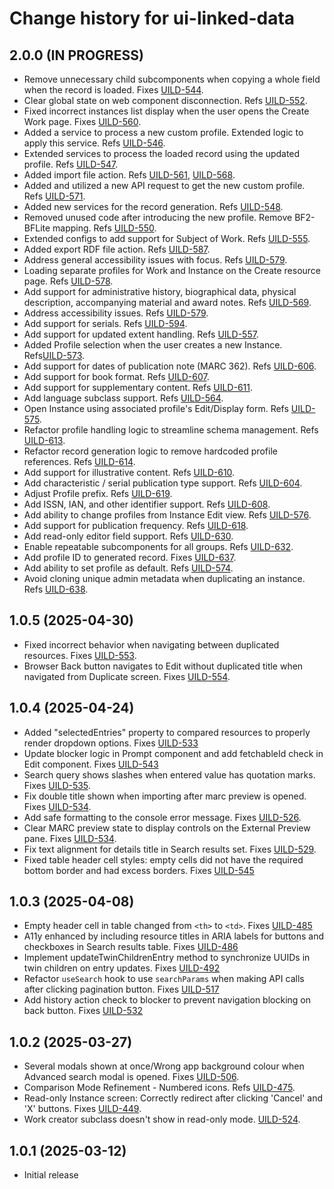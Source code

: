 # Change history for ui-linked-data

## 2.0.0 (IN PROGRESS)
* Remove unnecessary child subcomponents when copying a whole field when the record is loaded. Fixes [UILD-544].
* Clear global state on web component disconnection. Refs [UILD-552].
* Fixed incorrect instances list display when the user opens the Create Work page. Fixes [UILD-560].
* Added a service to process a new custom profile. Extended logic to apply this service. Refs [UILD-546].
* Extended services to process the loaded record using the updated profile. Refs [UILD-547].
* Added import file action. Refs [UILD-561], [UILD-568].
* Added and utilized a new API request to get the new custom profile. Refs [UILD-571].
* Added new services for the record generation. Refs [UILD-548].
* Removed unused code after introducing the new profile. Remove BF2-BFLite mapping. Refs [UILD-550].
* Extended configs to add support for Subject of Work. Refs [UILD-555].
* Added export RDF file action. Refs [UILD-587].
* Address general accessibility issues with focus. Refs [UILD-579].
* Loading separate profiles for Work and Instance on the Create resource page. Refs [UILD-578].
* Add support for administrative history, biographical data, physical description, accompanying material and award notes. Refs [UILD-569].
* Address accessibility issues. Refs [UILD-579].
* Add support for serials. Refs [UILD-594].
* Add support for updated extent handling. Refs [UILD-557].
* Added Profile selection when the user creates a new Instance. Refs[UILD-573].
* Add support for dates of publication note (MARC 362). Refs [UILD-606].
* Add support for book format. Refs [UILD-607].
* Add support for supplementary content. Refs [UILD-611].
* Add language subclass support.  Refs [UILD-564].
* Open Instance using associated profile's Edit/Display form. Refs [UILD-575].
* Refactor profile handling logic to streamline schema management. Refs [UILD-613].
* Refactor record generation logic to remove hardcoded profile references. Refs [UILD-614].
* Add support for illustrative content. Refs [UILD-610].
* Add characteristic / serial publication type support. Refs [UILD-604].
* Adjust Profile prefix. Refs [UILD-619].
* Add ISSN, IAN, and other identifier support. Refs [UILD-608].
* Add ability to change profiles from Instance Edit view. Refs [UILD-576].
* Add support for publication frequency. Refs [UILD-618].
* Add read-only editor field support. Refs [UILD-630].
* Enable repeatable subcomponents for all groups. Refs [UILD-632].
* Add profile ID to generated record. Fixes [UILD-637].
* Add ability to set profile as default. Refs [UILD-574].
* Avoid cloning unique admin metadata when duplicating an instance. Refs [UILD-638].

[UILD-552]:https://folio-org.atlassian.net/browse/UILD-552
[UILD-544]:https://folio-org.atlassian.net/browse/UILD-544
[UILD-560]:https://folio-org.atlassian.net/browse/UILD-560
[UILD-546]:https://folio-org.atlassian.net/browse/UILD-546
[UILD-547]:https://folio-org.atlassian.net/browse/UILD-547
[UILD-561]:https://folio-org.atlassian.net/browse/UILD-561
[UILD-568]:https://folio-org.atlassian.net/browse/UILD-568
[UILD-571]:https://folio-org.atlassian.net/browse/UILD-571
[UILD-548]:https://folio-org.atlassian.net/browse/UILD-548
[UILD-550]:https://folio-org.atlassian.net/browse/UILD-550
[UILD-555]:https://folio-org.atlassian.net/browse/UILD-555
[UILD-587]:https://folio-org.atlassian.net/browse/UILD-587
[UILD-579]:https://folio-org.atlassian.net/browse/UILD-579
[UILD-578]:https://folio-org.atlassian.net/browse/UILD-578
[UILD-569]:https://folio-org.atlassian.net/browse/UILD-569
[UILD-579]:https://folio-org.atlassian.net/browse/UILD-579
[UILD-594]:https://folio-org.atlassian.net/browse/UILD-594
[UILD-557]:https://folio-org.atlassian.net/browse/UILD-557
[UILD-573]:https://folio-org.atlassian.net/browse/UILD-573
[UILD-606]:https://folio-org.atlassian.net/browse/UILD-606
[UILD-607]:https://folio-org.atlassian.net/browse/UILD-607
[UILD-611]:https://folio-org.atlassian.net/browse/UILD-611
[UILD-564]:https://folio-org.atlassian.net/browse/UILD-564
[UILD-575]:https://folio-org.atlassian.net/browse/UILD-575
[UILD-613]:https://folio-org.atlassian.net/browse/UILD-613
[UILD-614]:https://folio-org.atlassian.net/browse/UILD-614
[UILD-610]:https://folio-org.atlassian.net/browse/UILD-610
[UILD-604]:https://folio-org.atlassian.net/browse/UILD-604
[UILD-619]:https://folio-org.atlassian.net/browse/UILD-619
[UILD-608]:https://folio-org.atlassian.net/browse/UILD-608
[UILD-576]:https://folio-org.atlassian.net/browse/UILD-576
[UILD-618]:https://folio-org.atlassian.net/browse/UILD-618
[UILD-630]:https://folio-org.atlassian.net/browse/UILD-630
[UILD-632]:https://folio-org.atlassian.net/browse/UILD-632
[UILD-637]:https://folio-org.atlassian.net/browse/UILD-637
[UILD-574]:https://folio-org.atlassian.net/browse/UILD-574
[UILD-638]:https://folio-org.atlassian.net/browse/UILD-638

## 1.0.5 (2025-04-30)
* Fixed incorrect behavior when navigating between duplicated resources. Fixes [UILD-553].
* Browser Back button navigates to Edit without duplicated title when navigated from Duplicate screen. Fixes [UILD-554].

[UILD-553]:https://folio-org.atlassian.net/browse/UILD-553
[UILD-554]:https://folio-org.atlassian.net/browse/UILD-554

## 1.0.4 (2025-04-24)
* Added "selectedEntries" property to compared resources to properly render dropdown options. Fixes [UILD-533]
* Update blocker logic in Prompt component and add fetchableId check in Edit component. Fixes [UILD-543]
* Search query shows slashes when entered value has quotation marks. Fixes [UILD-535].
* Fix double title shown when importing after marc preview is opened. Fixes [UILD-534].
* Add safe formatting to the console error message. Fixes [UILD-526].
* Clear MARC preview state to display controls on the External Preview pane. Fixes [UILD-534].
* Fix text alignment for details title in Search results set. Fixes [UILD-529].
* Fixed table header cell styles: empty cells did not have the required bottom border and had excess borders. Fixes [UILD-545]

[UILD-533]:https://folio-org.atlassian.net/browse/UILD-533
[UILD-543]:https://folio-org.atlassian.net/browse/UILD-543
[UILD-535]:https://folio-org.atlassian.net/browse/UILD-535
[UILD-534]:https://folio-org.atlassian.net/browse/UILD-534
[UILD-535]: https://folio-org.atlassian.net/browse/UILD-535
[UILD-534]: https://folio-org.atlassian.net/browse/UILD-534
[UILD-526]: https://folio-org.atlassian.net/browse/UILD-526
[UILD-529]: https://folio-org.atlassian.net/browse/UILD-529
[UILD-545]: https://folio-org.atlassian.net/browse/UILD-545


## 1.0.3 (2025-04-08)
* Empty header cell in table changed from `<th>` to `<td>`. Fixes [UILD-485]
* A11y enhanced by including resource titles in ARIA labels for buttons and checkboxes in Search results table. Fixes [UILD-486]
* Implement updateTwinChildrenEntry method to synchronize UUIDs in twin children on entry updates. Fixes [UILD-492]
* Refactor `useSearch` hook to use `searchParams` when making API calls after clicking pagination button. Fixes [UILD-517]
* Add history action check to blocker to prevent navigation blocking on back button. Fixes [UILD-532]

[UILD-485]:https://folio-org.atlassian.net/browse/UILD-485
[UILD-486]:https://folio-org.atlassian.net/browse/UILD-486
[UILD-492]:https://folio-org.atlassian.net/browse/UILD-492
[UILD-517]:https://folio-org.atlassian.net/browse/UILD-517
[UILD-532]:https://folio-org.atlassian.net/browse/UILD-532

## 1.0.2 (2025-03-27)
* Several modals shown at once/Wrong app background colour when Advanced search modal is opened. Fixes [UILD-506]. 
* Comparison Mode Refinement - Numbered icons. Refs [UILD-475].
* Read-only Instance screen: Correctly redirect after clicking 'Cancel' and 'X' buttons. Fixes [UILD-449].
* Work creator subclass doesn't show in read-only mode. [UILD-524].

[UILD-506]:https://folio-org.atlassian.net/browse/UILD-506
[UILD-475]:https://folio-org.atlassian.net/browse/UILD-475
[UILD-449]:https://folio-org.atlassian.net/browse/UILD-449
[UILD-524]:https://folio-org.atlassian.net/browse/UILD-524

## 1.0.1 (2025-03-12)
* Initial release

